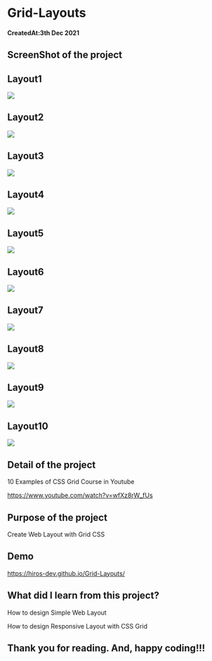 # Grid-Layouts

<h4>CreatedAt:3th Dec 2021</h4> 

## ScreenShot of the project

## Layout1
<img src="images/layout1.png"/>

## Layout2
<img src="images/layout2.png"/>

## Layout3
<img src="images/layout3.png"/>

## Layout4
<img src="images/layout4.png"/>


## Layout5
<img src="images/layout5.png"/>


## Layout6
<img src="images/layout6.png"/>


## Layout7
<img src="images/layout7.png"/>


## Layout8
<img src="images/layout8.png"/>


## Layout9
<img src="images/layout9.png"/>


## Layout10
<img src="images/layout10.png"/>

## Detail of the project

10 Examples of CSS Grid Course in Youtube

https://www.youtube.com/watch?v=wfXz8rW_fUs

## Purpose of the project

Create Web Layout with Grid CSS

## Demo

https://hiros-dev.github.io/Grid-Layouts/


## What did I learn from this project?

<p>How to design Simple Web Layout</p>
<p>How to design Responsive Layout with CSS Grid</p>


<h2>Thank you for reading. And, happy coding!!!</h2>
